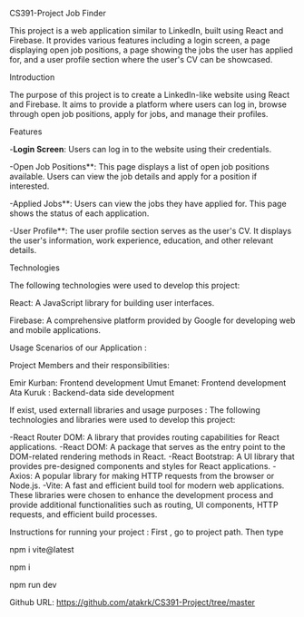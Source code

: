 CS391-Project
Job Finder

This project is a web application similar to LinkedIn, built using React and Firebase. It provides various features including a login screen, a page displaying open job positions, a page showing the jobs the user has applied for, and a user profile section where the user's CV can be showcased.

Introduction

The purpose of this project is to create a LinkedIn-like website using React and Firebase. It aims to provide a platform where users can log in, browse through open job positions, apply for jobs, and manage their profiles.

Features

-**Login Screen**: Users can log in to the website using their credentials.

-Open Job Positions**: This page displays a list of open job positions available. Users can view the job details and apply for a position if interested.

-Applied Jobs**: Users can view the jobs they have applied for. This page shows the status of each application.

-User Profile**: The user profile section serves as the user's CV. It displays the user's information, work experience, education, and other relevant details.

Technologies

The following technologies were used to develop this project:

React: A JavaScript library for building user interfaces.

Firebase: A comprehensive platform provided by Google for developing web and mobile applications.

Usage Scenarios of our Application :

Project Members and their responsibilities:

Emir Kurban: Frontend development 
Umut Emanet: Frontend development 
Ata Kuruk : Backend-data side development

If exist, used externall libraries and usage purposes : The following technologies and libraries were used to develop this project:

-React Router DOM: A library that provides routing capabilities for React applications.
-React DOM: A package that serves as the entry point to the DOM-related rendering methods in React.
-React Bootstrap: A UI library that provides pre-designed components and styles for React applications.
-Axios: A popular library for making HTTP requests from the browser or Node.js.
-Vite: A fast and efficient build tool for modern web applications.
These libraries were chosen to enhance the development process and provide additional functionalities such as routing, UI components, HTTP requests, and efficient build processes.

Instructions for running your project : First , go to project path. Then type

npm i vite@latest

npm i

npm run dev

Github URL: https://github.com/atakrk/CS391-Project/tree/master
